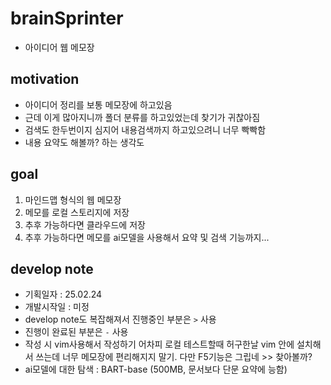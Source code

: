 # brainSprinter
 - 아이디어 웹 메모장
## motivation
 - 아이디어 정리를 보통 메모장에 하고있음
 - 근데 이게 많아지니까 폴더 분류를 하고있었는데 찾기가 귀찮아짐
 - 검색도 한두번이지 심지어 내용검색까지 하고있으려니 너무 빡빡함
 - 내용 요약도 해볼까? 하는 생각도
## goal
 1. 마인드맵 형식의 웹 메모장
 2. 메모를 로컬 스토리지에 저장
 3. 추후 가능하다면 클라우드에 저장
 4. 추후 가능하다면 메모를 ai모델을 사용해서 요약 및 검색 기능까지...
## develop note
 - 기획일자 : 25.02.24
 - 개발시작일 : 미정
 - develop note도 복잡해져서 진행중인 부분은 `>` 사용
 - 진행이 완료된 부분은 `-` 사용
 - 작성 시 vim사용해서 작성하기 어차피 로컬 테스트할때 허구한날 vim 안에 설치해서 쓰는데 너무 메모장에 편리해지지 말기. 다만 F5기능은 그립네 >> 찾아볼까?
 - ai모델에 대한 탐색 : BART-base (500MB, 문서보다 단문 요약에 능함)
